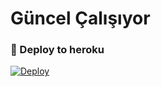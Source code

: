 # Güncel Çalışıyor

### 🚀 Deploy to heroku
[![Deploy](https://www.herokucdn.com/deploy/button.svg)](https://heroku.com/deploy?template=https://github.com/alihqn11/chatbot)
